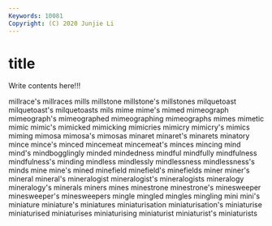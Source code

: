 ```yaml
---
Keywords: 10081
Copyright: (C) 2020 Junjie Li
---
```


# title

Write contents here!!!
 
millrace's 
millraces 
mills 
millstone 
millstone's 
millstones 
milquetoast 
milquetoast's 
milquetoasts
mils 
mime 
mime's 
mimed 
mimeograph 
mimeograph's 
mimeographed 
mimeographing 
mimeographs 
mimes
mimetic 
mimic 
mimic's 
mimicked 
mimicking 
mimicries 
mimicry 
mimicry's 
mimics 
miming
mimosa 
mimosa's 
mimosas 
minaret 
minaret's 
minarets 
minatory 
mince 
mince's 
minced
mincemeat 
mincemeat's 
minces 
mincing 
mind 
mind's 
mindbogglingly 
minded 
mindedness 
mindful
mindfully 
mindfulness 
mindfulness's 
minding 
mindless 
mindlessly 
mindlessness 
mindlessness's 
minds 
mine
mine's 
mined 
minefield 
minefield's 
minefields 
miner 
miner's 
mineral 
mineral's 
mineralogist
mineralogist's 
mineralogists 
mineralogy 
mineralogy's 
minerals 
miners 
mines 
minestrone 
minestrone's 
minesweeper
minesweeper's 
minesweepers 
mingle 
mingled 
mingles 
mingling 
mini 
mini's 
miniature 
miniature's
miniatures 
miniaturisation 
miniaturisation's 
miniaturise 
miniaturised 
miniaturises 
miniaturising 
miniaturist 
miniaturist's 
miniaturists
